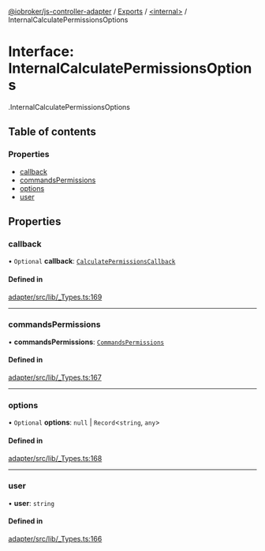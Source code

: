 [@iobroker/js-controller-adapter](../README.md) / [Exports](../modules.md) / [<internal\>](../modules/internal_.md) / InternalCalculatePermissionsOptions

# Interface: InternalCalculatePermissionsOptions

[<internal>](../modules/internal_.md).InternalCalculatePermissionsOptions

## Table of contents

### Properties

- [callback](internal_.InternalCalculatePermissionsOptions.md#callback)
- [commandsPermissions](internal_.InternalCalculatePermissionsOptions.md#commandspermissions)
- [options](internal_.InternalCalculatePermissionsOptions.md#options)
- [user](internal_.InternalCalculatePermissionsOptions.md#user)

## Properties

### callback

• `Optional` **callback**: [`CalculatePermissionsCallback`](../modules/internal_.md#calculatepermissionscallback)

#### Defined in

[adapter/src/lib/_Types.ts:169](https://github.com/ioBroker/ioBroker.js-controller/blob/d56f8d83/packages/adapter/src/lib/_Types.ts#L169)

___

### commandsPermissions

• **commandsPermissions**: [`CommandsPermissions`](../modules/internal_.md#commandspermissions)

#### Defined in

[adapter/src/lib/_Types.ts:167](https://github.com/ioBroker/ioBroker.js-controller/blob/d56f8d83/packages/adapter/src/lib/_Types.ts#L167)

___

### options

• `Optional` **options**: ``null`` \| `Record`<`string`, `any`\>

#### Defined in

[adapter/src/lib/_Types.ts:168](https://github.com/ioBroker/ioBroker.js-controller/blob/d56f8d83/packages/adapter/src/lib/_Types.ts#L168)

___

### user

• **user**: `string`

#### Defined in

[adapter/src/lib/_Types.ts:166](https://github.com/ioBroker/ioBroker.js-controller/blob/d56f8d83/packages/adapter/src/lib/_Types.ts#L166)
